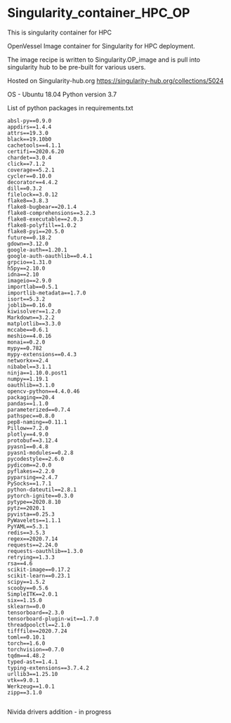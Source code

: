 # Singularity_container_HPC_OP
This is singularity container for HPC 


OpenVessel Image container for Singularity for HPC deployment. 

The image recipe is written to Singularity.OP_image and is pull into singularity hub to be pre-built
for various users. 

Hosted on Singularity-hub.org
https://singularity-hub.org/collections/5024

OS - Ubuntu 18.04 
Python version 3.7 

List of python packages in requirements.txt
```
absl-py==0.9.0
appdirs==1.4.4
attrs==19.3.0
black==19.10b0
cachetools==4.1.1
certifi==2020.6.20
chardet==3.0.4
click==7.1.2
coverage==5.2.1
cycler==0.10.0
decorator==4.4.2
dill==0.3.2
filelock==3.0.12
flake8==3.8.3
flake8-bugbear==20.1.4
flake8-comprehensions==3.2.3
flake8-executable==2.0.3
flake8-polyfill==1.0.2
flake8-pyi==20.5.0
future==0.18.2
gdown==3.12.0
google-auth==1.20.1
google-auth-oauthlib==0.4.1
grpcio==1.31.0
h5py==2.10.0
idna==2.10
imageio==2.9.0
importlab==0.5.1
importlib-metadata==1.7.0
isort==5.3.2
joblib==0.16.0
kiwisolver==1.2.0
Markdown==3.2.2
matplotlib==3.3.0
mccabe==0.6.1
meshio==4.0.16
monai==0.2.0
mypy==0.782
mypy-extensions==0.4.3
networkx==2.4
nibabel==3.1.1
ninja==1.10.0.post1
numpy==1.19.1
oauthlib==3.1.0
opencv-python==4.4.0.46
packaging==20.4
pandas==1.1.0
parameterized==0.7.4
pathspec==0.8.0
pep8-naming==0.11.1
Pillow==7.2.0
plotly==4.9.0
protobuf==3.12.4
pyasn1==0.4.8
pyasn1-modules==0.2.8
pycodestyle==2.6.0
pydicom==2.0.0
pyflakes==2.2.0
pyparsing==2.4.7
PySocks==1.7.1
python-dateutil==2.8.1
pytorch-ignite==0.3.0
pytype==2020.8.10
pytz==2020.1
pyvista==0.25.3
PyWavelets==1.1.1
PyYAML==5.3.1
redis==3.5.3
regex==2020.7.14
requests==2.24.0
requests-oauthlib==1.3.0
retrying==1.3.3
rsa==4.6
scikit-image==0.17.2
scikit-learn==0.23.1
scipy==1.5.2
scooby==0.5.6
SimpleITK==2.0.1
six==1.15.0
sklearn==0.0
tensorboard==2.3.0
tensorboard-plugin-wit==1.7.0
threadpoolctl==2.1.0
tifffile==2020.7.24
toml==0.10.1
torch==1.6.0
torchvision==0.7.0
tqdm==4.48.2
typed-ast==1.4.1
typing-extensions==3.7.4.2
urllib3==1.25.10
vtk==9.0.1
Werkzeug==1.0.1
zipp==3.1.0
 
```

Nivida drivers addition - in progress

